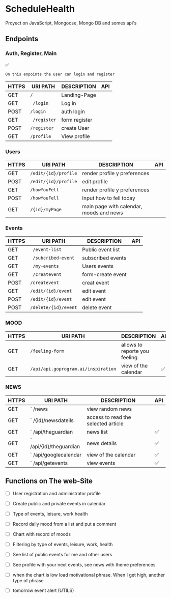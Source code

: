 # ScheduleHealth
Proyect on JavaScript, Mongoose, Mongo DB and somes api's


## Endpoints
### Auth, Register, Main  
:white_check_mark:

    On this enpoints the user can login and register

| HTTPS | URI PATH | DESCRIPTION | API |
|-------|------|-------------|-----|
| GET | `/` | Landing-Page |  |
| GET | ` /login` | Log in |  |
| POST | `/login`| auth login |  |
| GET | ` /register`| form register |  |
| POST | `/register `| create User | |
| GET | ` /profile `| View profile |  |

### Users

| HTTPS | URI PATH | DESCRIPTION | API |
|-------|------|-------------|-----|
| GET | `/edit/{id}/profile` | render profile y preferences  |  |
| POST | `/edit/{id}/profile`| edit profile |  |
| GET | `/howYouFell` | render profile y preferences  |  |
| POST | `/howYouFell` | Input how to fell today |  |
| GET | `/{id}/myPage` | main page with calendar, moods and news  |  |

### Events

| HTTPS | URI PATH | DESCRIPTION | API |
|-------|------|-------------|-----|
| GET	| ` /event-list` |	Public event list | |
| GET	| ` /subcribed-event` |subscribed events | | 
| GET	| ` /my-events` |	Users events | |
| GET	| ` /createvent` | form-create event | |
| POST | `/createvent`	| creat event | |
| GET	| `/edit/{id}/event` | edit event | |
| POST | `/edit/{id}/event` | edit event | |
| POST | `/delete/{id}/event` | delete event | |

### MOOD
| HTTPS | URI PATH | DESCRIPTION | API |
|-------|------|-------------|-----|
| GET | `/feeling-form` | allows to reporte you feeling | |	
| GET | `/api/api.goprogram.ai/inspiration` | view of the calendar | :white_check_mark: |

### NEWS
| HTTPS | URI PATH | DESCRIPTION | API |
|-------|------|-------------|-----|
| GET | ` /news | view random news | |
| GET | ` /{id}/newsdateils | access to read the selected article	 | |
| GET | ` /api/theguardian | news list | :white_check_mark:  |
| GET | ` /api/{id}/theguardian | news details | :white_check_mark:  |
| GET | ` /api/googlecalendar | view of the calendar | :white_check_mark: |
| GET | ` /api/getevents | view events | :white_check_mark:  |


## Functions on The web-Site
- [ ] User registration and administrator profile
- [ ] Create public and private events in calendar
- [ ] Type of events, leisure, work health
- [ ] Record daily mood from a list and put a comment
- [ ] Chart with record of moods
- [ ] Filtering by type of events, leisure, work, health
- [ ] See list of public events for me and other users
- [ ] See profile with your next events, see news with theme preferences
- [ ] when the chart is low load motivational phrase. When I get high, another type of phrase
- [ ] tomorrow event alert (UTILS)


